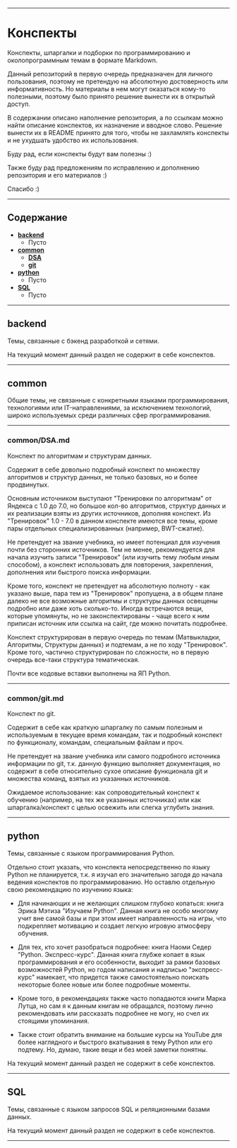 ________________________________________________________________________

# Конспекты #

Конспекты, шпаргалки и подборки по программированию и околопрограммным
темам в формате Markdown.

Данный репозиторий в первую очередь предназначен для личного
пользования, поэтому не претендую на абсолютную достоверность или
информативность. Но материалы в нем могут оказаться кому-то полезными,
поэтому было принято решение вынести их в открытый доступ.

В содержании описано наполнение репозитория, а по ссылкам можно найти
описание конспектов, их назначение и вводное слово. Решение вынести их в
README принято для того, чтобы не захламлять конспекты и не ухудшать
удобство их использования.

Буду рад, если конспекты будут вам полезны :)

Также буду рад предложениям по исправлению и дополнению репозитория и
его материалов :)

Спасибо :)
________________________________________________________________________

## Содержание ##

- **[backend](#anchor_backend)**
    - Пусто
- **[common](#anchor_common)**
    - **[DSA](#anchor_dsa)**
    - **[git](#anchor_git)**
- **[python](#anchor_python)**
    - Пусто
- **[SQL](#anchor_sql)**
    - Пусто
________________________________________________________________________

## backend ##
<a id="anchor_backend"></a>

Темы, связанные с бэкенд разработкой и сетями.

На текущий момент данный раздел не содержит в себе конспектов.
________________________________________________________________________

## common ##
<a id="anchor_common"></a>

Общие темы, не связанные с конкретными языками программирования,
технологиями или IT-направлениями, за исключением технологий, широко
используемых среди различных сфер программирования.
________________________________________________________________________

### common/DSA.md ###
<a id="anchor_dsa"></a>

Конспект по алгоритмам и структурам данных.

Содержит в себе довольно подробный конспект по множеству алгоритмов и
структур данных, не только базовых, но и более продвинутых.

Основным источником выступают "Тренировки по алгоритмам" от Яндекса с
1.0 до 7.0, но большое кол-во алгоритмов, структур данных и их
реализации взяты из других источников, дополняя конспект. Из
"Тренировок" 1.0 - 7.0 в данном конспекте имеются все темы, кроме пары
отдельных специализированных (например, BWT-сжатие).

Не претендует на звание учебника, но имеет потенциал для изучения почти
без сторонних источников. Тем не менее, рекомендуется для начала
изучить записи "Тренировок" (или изучить тему любым иным способом), а
конспект использовать для повторения, закрепления, дополнения или
быстрого поиска информации.

Кроме того, конспект не претендует на абсолютную полноту - как указано
выше, пара тем из "Тренировок" пропущена, а в общем плане далеко не все
возможные алгоритмы и структуры данных освещены подробно или даже хоть
сколько-то. Иногда встречаются вещи, которые упомянуты, но не
законспектированы - чаще всего к ним приписан источник или ссылка на
сайт, где можно почитать подробнее.

Конспект структурирован в первую очередь по темам (Матвыкладки,
Алгоритмы, Структуры данных) и подтемам, а не по ходу "Тренировок".
Кроме того, частично структурирован по сложности, но в первую очередь
все-таки структура тематическая.

Почти все кодовые вставки выполнены на ЯП Python.
________________________________________________________________________

### common/git.md ###
<a id="anchor_git"></a>

Конспект по git.

Содержит в себе как краткую шпаргалку по самым полезным и используемым в
текущее время командам, так и подробный конспект по функционалу,
командам, специальным файлам и проч.

Не претендует на звание учебника или самого подробного источника
информации по git, т.к. данную функцию выполняет документация, но
содержит в себе относительно сухое описание функционала git и множества
команд, взятых из указанных источников.

Ожидаемое использование: как сопроводительный конспект к обучению
(например, на тех же указанных источниках) или как шпаргалка/конспект с
целью освежить или слегка углубить знания.
________________________________________________________________________

## python ##
<a id="anchor_python"></a>

Темы, связанные с языком программирования Python.

Отдельно стоит указать, что конспекта непосредственно по языку Python не
планируется, т.к. я изучал его значительно загодя до начала ведения
конспектов по программированию. Но оставлю отдельную свою рекомендацию
по изучению языка:

- Для начинающих и не желающих слишком глубоко копаться: книга Эрика
    Мэтиза "Изучаем Python". Данная книга не особо многому учит вне
    самой базы и при этом имеет направленность на игры, что подкрепляет
    мотивацию и создает легкую игровую атмосферу обучения.

- Для тех, кто хочет разобраться подробнее: книга Наоми Седер "Python.
    Экспресс-курс". Данная книга глубже копает в язык программирования и
    его особенности, выходит за рамки базовых возможностей Python, но
    годом написания и надписью "экспресс-курс" намекает, что придется
    также самостоятельно поискать некоторые более новые или более
    подробные моменты.

- Кроме того, в рекомендациях также часто попадаются книги Марка Лутца,
    но сам я к данным книгам не обращался, поэтому лично рекомендовать
    или рассказать подробнее не могу, но счел их стоящими упоминания.

- Также стоит обратить внимание на большие курсы на YouTube для более
    наглядного и быстрого вкатывания в тему Python или его подтему. Но,
    думаю, такие вещи и без моей заметки понятны.

На текущий момент данный раздел не содержит в себе конспектов.
________________________________________________________________________

## SQL ##
<a id="anchor_sql"></a>

Темы, связанные с языком запросов SQL и реляционными базами данных.

На текущий момент данный раздел не содержит в себе конспектов.
________________________________________________________________________
